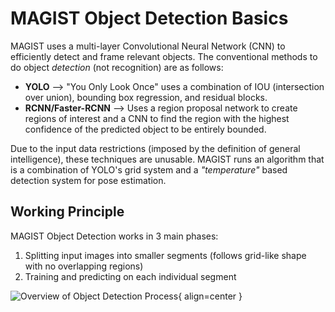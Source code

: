 # MAGIST Object Detection Basics
MAGIST uses a multi-layer Convolutional Neural Network (CNN) to efficiently detect and frame relevant objects. The conventional methods to do object *detection* (not recognition) are as follows:

- **YOLO** --> "You Only Look Once" uses a combination of IOU (intersection over union), bounding box regression, and residual blocks.
- **RCNN/Faster-RCNN** --> Uses a region proposal network to create regions of interest and a CNN to find the region with the highest confidence of the predicted object to be entirely bounded.

Due to the input data restrictions (imposed by the definition of general intelligence), these techniques are unusable. MAGIST runs an algorithm that is a combination of YOLO's grid system and a *"temperature"* based detection system for pose estimation.

## Working Principle

MAGIST Object Detection works in 3 main phases:

1. Splitting input images into smaller segments (follows grid-like shape with no overlapping regions)
2. Training and predicting on each individual segment 


![Overview of Object Detection Process](object_detect_proc){ align=center }

